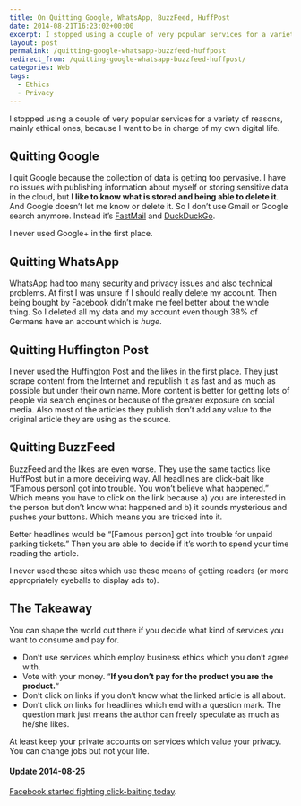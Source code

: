 ```yaml
---
title: On Quitting Google, WhatsApp, BuzzFeed, HuffPost
date: 2014-08-21T16:23:02+00:00
excerpt: I stopped using a couple of very popular services for a variety of reasons, mainly ethical ones, because I want to be in charge of my own digital life.
layout: post
permalink: /quitting-google-whatsapp-buzzfeed-huffpost
redirect_from: /quitting-google-whatsapp-buzzfeed-huffpost/
categories: Web
tags:
  - Ethics
  - Privacy
---
```

I stopped using a couple of very popular services for a variety of reasons, mainly ethical ones, because I want to be in charge of my own digital life.

## Quitting Google

I quit Google because the collection of data is getting too pervasive. I have no issues with publishing information about myself or storing sensitive data in the cloud, but **I like to know what is stored and being able to delete it**. And Google doesn’t let me know or delete it. So I don’t use Gmail or Google search anymore. Instead it’s [FastMail](https://www.fastmail.com/?STKI=12165361 "FastMail E-Mail Service") and [DuckDuckGo](https://duckduckgo.com/ "DuckDuckGo Search Engine").

I never used Google+ in the first place.

## Quitting WhatsApp

WhatsApp had too many security and privacy issues and also technical problems. At first I was unsure if I should really delete my account. Then being bought by Facebook didn’t make me feel better about the whole thing. So I deleted all my data and my account even though 38% of Germans have an account which is _huge_.

## Quitting Huffington Post

I never used the Huffington Post and the likes in the first place. They just scrape content from the Internet and republish it as fast and as much as possible but under their own name. More content is better for getting lots of people via search engines or because of the greater exposure on social media.  Also most of the articles they publish don’t add any value to the original article they are using as the source.

## Quitting BuzzFeed

BuzzFeed and the likes are even worse. They use the same tactics like HuffPost but in a more deceiving way. All headlines are click-bait like “[Famous person] got into trouble. You won’t believe what happened.” Which means you have to click on the link because a) you are interested in the person but don’t know what happened and b) it sounds mysterious and pushes your buttons. Which means you are tricked into it.

Better headlines would be “[Famous person] got into trouble for unpaid parking tickets.” Then you are able to decide if it’s worth to spend your time reading the article.

I never used these sites which use these means of getting readers (or more appropriately eyeballs to display ads to).

## The Takeaway

You can shape the world out there if you decide what kind of services you want to consume and pay for.

  * Don’t use services which employ business ethics which you don’t agree with.
  * Vote with your money. “**If you don’t pay for the product you are the product.**“
  * Don’t click on links if you don’t know what the linked article is all about.
  * Don’t click on links for headlines which end with a question mark. The question mark just means the author can freely speculate as much as he/she likes.

At least keep your private accounts on services which value your privacy. You can change jobs but not your life.

#### Update 2014-08-25

[Facebook started fighting click-baiting today](https://newsroom.fb.com/news/2014/08/news-feed-fyi-click-baiting/ "Facebook started fighting click-baiting today").